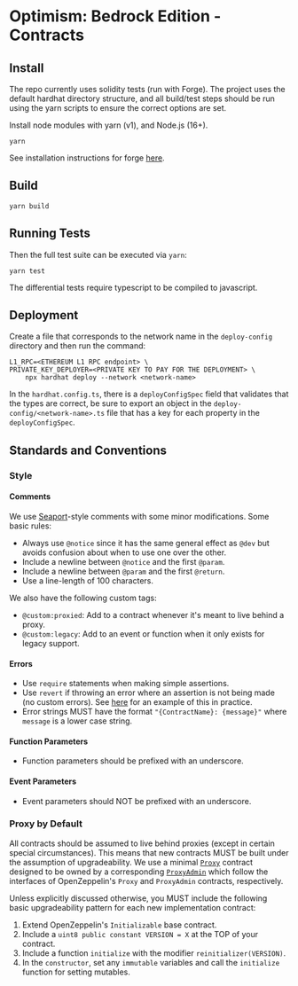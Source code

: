 # Optimism: Bedrock Edition - Contracts

## Install

The repo currently uses solidity tests (run with Forge). The project uses the default hardhat directory structure, and all build/test steps should be run using the yarn scripts to ensure
the correct options are set.

Install node modules with yarn (v1), and Node.js (16+).

```shell
yarn
```

See installation instructions for forge [here](https://github.com/foundry-rs/foundry).

## Build

```shell
yarn build
```

## Running Tests

Then the full test suite can be executed via `yarn`:

```shell
yarn test
```

The differential tests require typescript to be compiled to javascript.

## Deployment

Create a file that corresponds to the network name in the `deploy-config`
directory and then run the command:

```shell
L1_RPC=<ETHEREUM L1 RPC endpoint> \
PRIVATE_KEY_DEPLOYER=<PRIVATE KEY TO PAY FOR THE DEPLOYMENT> \
    npx hardhat deploy --network <network-name>
```

In the `hardhat.config.ts`, there is a `deployConfigSpec` field that validates that the types
are correct, be sure to export an object in the `deploy-config/<network-name>.ts` file that
has a key for each property in the `deployConfigSpec`.

## Standards and Conventions

### Style

#### Comments

We use [Seaport](https://github.com/ProjectOpenSea/seaport/blob/main/contracts/Seaport.sol)-style comments with some minor modifications.
Some basic rules:

- Always use `@notice` since it has the same general effect as `@dev` but avoids confusion about when to use one over the other.
- Include a newline between `@notice` and the first `@param`.
- Include a newline between `@param` and the first `@return`.
- Use a line-length of 100 characters.

We also have the following custom tags:

- `@custom:proxied`: Add to a contract whenever it's meant to live behind a proxy.
- `@custom:legacy`: Add to an event or function when it only exists for legacy support.

#### Errors

- Use `require` statements when making simple assertions.
- Use `revert` if throwing an error where an assertion is not being made (no custom errors). See [here](https://github.com/ethereum-optimism/optimism/blob/861ae315a6db698a8c0adb1f8eab8311fd96be4c/packages/contracts-bedrock/contracts/L2/OVM_ETH.sol#L31) for an example of this in practice.
- Error strings MUST have the format `"{ContractName}: {message}"` where `message` is a lower case string.

#### Function Parameters

- Function parameters should be prefixed with an underscore.

#### Event Parameters

- Event parameters should NOT be prefixed with an underscore.

### Proxy by Default

All contracts should be assumed to live behind proxies (except in certain special circumstances).
This means that new contracts MUST be built under the assumption of upgradeability.
We use a minimal [`Proxy`](./contracts/universal/Proxy.sol) contract designed to be owned by a corresponding [`ProxyAdmin`](./contracts/universal/ProxyAdmin.sol) which follow the interfaces of OpenZeppelin's `Proxy` and `ProxyAdmin` contracts, respectively.

Unless explicitly discussed otherwise, you MUST include the following basic upgradeability pattern for each new implementation contract:

1. Extend OpenZeppelin's `Initializable` base contract.
2. Include a `uint8 public constant VERSION = X` at the TOP of your contract.
3. Include a function `initialize` with the modifier `reinitializer(VERSION)`.
4. In the `constructor`, set any `immutable` variables and call the `initialize` function for setting mutables.
